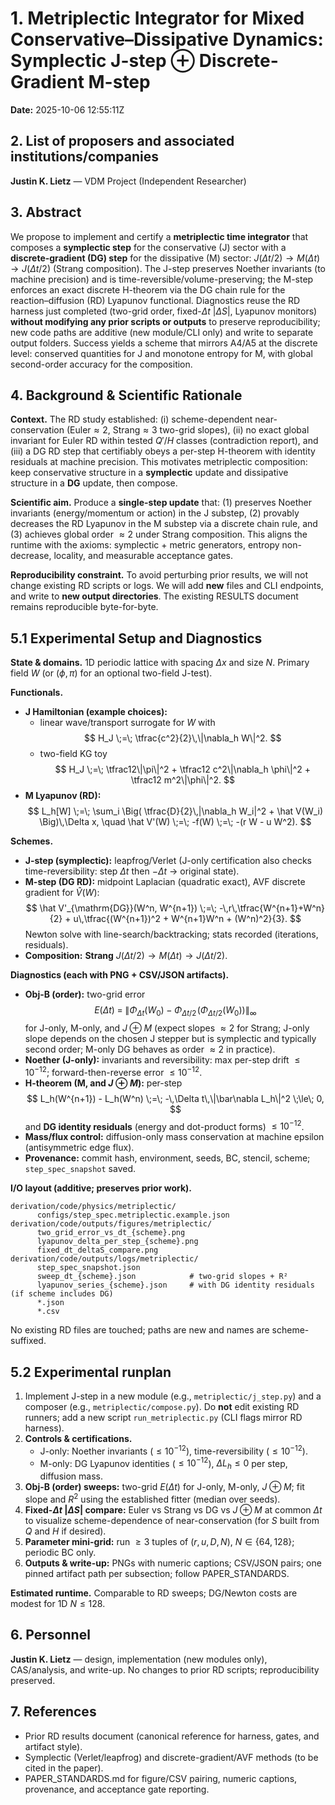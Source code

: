 # 1. **Metriplectic Integrator for Mixed Conservative–Dissipative Dynamics: Symplectic J-step ⊕ Discrete-Gradient M-step**

**Date:** 2025-10-06 12:55:11Z

## 2. List of proposers and associated institutions/companies

**Justin K. Lietz** — VDM Project (Independent Researcher)

## 3. Abstract

We propose to implement and certify a **metriplectic time integrator** that composes a **symplectic step** for the conservative (J) sector with a **discrete-gradient (DG) step** for the dissipative (M) sector:
$J(\Delta t/2) \to M(\Delta t) \to J(\Delta t/2)$ (Strang composition).
The J-step preserves Noether invariants (to machine precision) and is time-reversible/volume-preserving; the M-step enforces an exact discrete H-theorem via the DG chain rule for the reaction–diffusion (RD) Lyapunov functional. Diagnostics reuse the RD harness just completed (two-grid order, fixed-$\Delta t$ $|\Delta S|$, Lyapunov monitors) **without modifying any prior scripts or outputs** to preserve reproducibility; new code paths are additive (new module/CLI only) and write to separate output folders. Success yields a scheme that mirrors A4/A5 at the discrete level: conserved quantities for J and monotone entropy for M, with global second-order accuracy for the composition.

## 4. Background & Scientific Rationale

**Context.** The RD study established: (i) scheme-dependent near-conservation (Euler$\approx2$, Strang$\approx3$ two-grid slopes), (ii) no exact global invariant for Euler RD within tested $Q'$/$H$ classes (contradiction report), and (iii) a DG RD step that certifiably obeys a per-step H-theorem with identity residuals at machine precision. This motivates metriplectic composition: keep conservative structure in a **symplectic** update and dissipative structure in a **DG** update, then compose.

**Scientific aim.** Produce a **single-step update** that: (1) preserves Noether invariants (energy/momentum or action) in the J substep, (2) provably decreases the RD Lyapunov in the M substep via a discrete chain rule, and (3) achieves global order $\approx2$ under Strang composition. This aligns the runtime with the axioms: symplectic $+$ metric generators, entropy non-decrease, locality, and measurable acceptance gates.

**Reproducibility constraint.** To avoid perturbing prior results, we will not change existing RD scripts or logs. We will add **new** files and CLI endpoints, and write to **new output directories**. The existing RESULTS document remains reproducible byte-for-byte.

## 5.1 Experimental Setup and Diagnostics

**State & domains.** 1D periodic lattice with spacing $\Delta x$ and size $N$. Primary field $W$ (or $(\phi,\pi)$ for an optional two-field J-test).

**Functionals.**

- **J Hamiltonian (example choices):**
  - linear wave/transport surrogate for $W$ with
    $$ H_J \;=\; \tfrac{c^2}{2}\,\|\nabla_h W\|^2. $$
  - two-field KG toy
    $$ H_J \;=\; \tfrac12\|\pi\|^2 + \tfrac12 c^2\|\nabla_h \phi\|^2 + \tfrac12 m^2\|\phi\|^2. $$
- **M Lyapunov (RD):**
  $$ L_h[W] \;=\; \sum_i \Big( \tfrac{D}{2}\,|\nabla_h W_i|^2 + \hat V(W_i) \Big)\,\Delta x, \quad
     \hat V'(W) \;=\; -f(W) \;=\; -(r W - u W^2). $$

**Schemes.**

- **J-step (symplectic):** leapfrog/Verlet (J-only certification also checks time-reversibility: step $\Delta t$ then $-\Delta t$ $\to$ original state).
- **M-step (DG RD):** midpoint Laplacian (quadratic exact), AVF discrete gradient for $\hat V(W)$:
  $$ \hat V'_{\mathrm{DG}}(W^n, W^{n+1}) \;=\; -\,r\,\tfrac{W^{n+1}+W^n}{2} + u\,\tfrac{(W^{n+1})^2 + W^{n+1}W^n + (W^n)^2}{3}. $$
  Newton solve with line-search/backtracking; stats recorded (iterations, residuals).
- **Composition:** **Strang** $J(\Delta t/2) \to M(\Delta t) \to J(\Delta t/2)$.

**Diagnostics (each with PNG $+$ CSV/JSON artifacts).**

- **Obj-B (order):** two-grid error
  $$ E(\Delta t) \;=\; \big\| \Phi_{\Delta t}(W_0) - \Phi_{\Delta t/2}\!\big(\Phi_{\Delta t/2}(W_0)\big) \big\|_\infty $$
  for J-only, M-only, and $J\oplus M$ (expect slopes $\approx2$ for Strang; J-only slope depends on the chosen J stepper but is symplectic and typically second order; M-only DG behaves as order $\approx2$ in practice).
- **Noether (J-only):** invariants and reversibility: max per-step drift $\le 10^{-12}$; forward-then-reverse error $\le 10^{-12}$.
- **H-theorem (M, and $J\oplus M$):** per-step
  $$ L_h(W^{n+1}) - L_h(W^n) \;=\; -\,\Delta t\,\|\bar\nabla L_h\|^2 \;\le\; 0, $$
  and **DG identity residuals** (energy and dot-product forms) $\le 10^{-12}$.
- **Mass/flux control:** diffusion-only mass conservation at machine epsilon (antisymmetric edge flux).
- **Provenance:** commit hash, environment, seeds, BC, stencil, scheme; `step_spec_snapshot` saved.

**I/O layout (additive; preserves prior work).**

```plaintext
derivation/code/physics/metriplectic/
      configs/step_spec.metriplectic.example.json
derivation/code/outputs/figures/metriplectic/
      two_grid_error_vs_dt_{scheme}.png
      lyapunov_delta_per_step_{scheme}.png
      fixed_dt_deltaS_compare.png
derivation/code/outputs/logs/metriplectic/
      step_spec_snapshot.json
      sweep_dt_{scheme}.json            # two-grid slopes + R²
      lyapunov_series_{scheme}.json     # with DG identity residuals (if scheme includes DG)
      *.json
      *.csv
```

No existing RD files are touched; paths are new and names are scheme-suffixed.

## 5.2 Experimental runplan

1) Implement J-step in a new module (e.g., `metriplectic/j_step.py`) and a composer (e.g., `metriplectic/compose.py`). Do **not** edit existing RD runners; add a new script `run_metriplectic.py` (CLI flags mirror RD harness).
2) **Controls & certifications.**
   - J-only: Noether invariants ($\le 10^{-12}$), time-reversibility ($\le 10^{-12}$).
   - M-only: DG Lyapunov identities ($\le 10^{-12}$), $\Delta L_h \le 0$ per step, diffusion mass.
3) **Obj-B (order) sweeps:** two-grid $E(\Delta t)$ for J-only, M-only, $J\oplus M$; fit slope and $R^2$ using the established fitter (median over seeds).
4) **Fixed-$\Delta t$ $|\Delta S|$ compare:** Euler vs Strang vs DG vs $J\oplus M$ at common $\Delta t$ to visualize scheme-dependence of near-conservation (for $S$ built from $Q$ and $H$ if desired).
5) **Parameter mini-grid:** run $\ge 3$ tuples of $(r,u,D,N)$, $N\in\{64,128\}$; periodic BC only.
6) **Outputs & write-up:** PNGs with numeric captions; CSV/JSON pairs; one pinned artifact path per subsection; follow PAPER_STANDARDS.

**Estimated runtime.** Comparable to RD sweeps; DG/Newton costs are modest for 1D $N\le 128$.

## 6. Personnel

**Justin K. Lietz** — design, implementation (new modules only), CAS/analysis, and write-up. No changes to prior RD scripts; reproducibility preserved.

## 7. References

- Prior RD results document (canonical reference for harness, gates, and artifact style).
- Symplectic (Verlet/leapfrog) and discrete-gradient/AVF methods (to be cited in the paper).
- PAPER_STANDARDS.md for figure/CSV pairing, numeric captions, provenance, and acceptance gate reporting.
